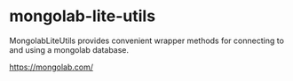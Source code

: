 mongolab-lite-utils
===================

MongolabLiteUtils provides convenient wrapper methods for connecting to and using a mongolab database.

https://mongolab.com/
